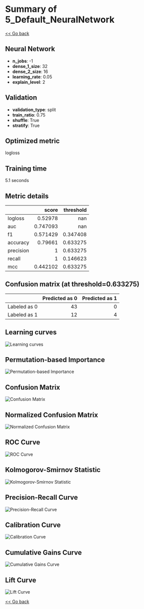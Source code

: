 # Summary of 5_Default_NeuralNetwork

[<< Go back](../README.md)


## Neural Network
- **n_jobs**: -1
- **dense_1_size**: 32
- **dense_2_size**: 16
- **learning_rate**: 0.05
- **explain_level**: 2

## Validation
 - **validation_type**: split
 - **train_ratio**: 0.75
 - **shuffle**: True
 - **stratify**: True

## Optimized metric
logloss

## Training time

5.1 seconds

## Metric details
|           |    score |   threshold |
|:----------|---------:|------------:|
| logloss   | 0.52978  |  nan        |
| auc       | 0.747093 |  nan        |
| f1        | 0.571429 |    0.347408 |
| accuracy  | 0.79661  |    0.633275 |
| precision | 1        |    0.633275 |
| recall    | 1        |    0.146623 |
| mcc       | 0.442102 |    0.633275 |


## Confusion matrix (at threshold=0.633275)
|              |   Predicted as 0 |   Predicted as 1 |
|:-------------|-----------------:|-----------------:|
| Labeled as 0 |               43 |                0 |
| Labeled as 1 |               12 |                4 |

## Learning curves
![Learning curves](learning_curves.png)

## Permutation-based Importance
![Permutation-based Importance](permutation_importance.png)
## Confusion Matrix

![Confusion Matrix](confusion_matrix.png)


## Normalized Confusion Matrix

![Normalized Confusion Matrix](confusion_matrix_normalized.png)


## ROC Curve

![ROC Curve](roc_curve.png)


## Kolmogorov-Smirnov Statistic

![Kolmogorov-Smirnov Statistic](ks_statistic.png)


## Precision-Recall Curve

![Precision-Recall Curve](precision_recall_curve.png)


## Calibration Curve

![Calibration Curve](calibration_curve_curve.png)


## Cumulative Gains Curve

![Cumulative Gains Curve](cumulative_gains_curve.png)


## Lift Curve

![Lift Curve](lift_curve.png)



[<< Go back](../README.md)
